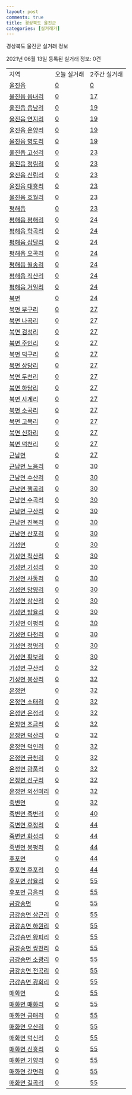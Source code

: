```yaml
---
layout: post
comments: true
title: 경상북도 울진군
categories: [실거래가]
---
```


경상북도 울진군 실거래 정보

2021년 06월 13일 등록된 실거래 정보: 0건


<table class="sortable">
  <tr>
    <td>지역</td>
    <td>오늘 실거래</td>
    <td>2주간 실거래</td>
  </tr>

  
  <tr class="item">
    <td><a href="4793025000.html">울진읍</a></td>
    <td><a href="4793025000.html">0</a></td>
    <td><a href="4793025000.html">0</a></td>
  </tr>
    

  <tr class="item">
    <td><a href="4793025021.html">울진읍 읍내리</a></td>
    <td><a href="4793025021.html">0</a></td>
    <td><a href="4793025021.html">17</a></td>
  </tr>
    

  <tr class="item">
    <td><a href="4793025022.html">울진읍 읍남리</a></td>
    <td><a href="4793025022.html">0</a></td>
    <td><a href="4793025022.html">19</a></td>
  </tr>
    

  <tr class="item">
    <td><a href="4793025023.html">울진읍 연지리</a></td>
    <td><a href="4793025023.html">0</a></td>
    <td><a href="4793025023.html">19</a></td>
  </tr>
    

  <tr class="item">
    <td><a href="4793025024.html">울진읍 온양리</a></td>
    <td><a href="4793025024.html">0</a></td>
    <td><a href="4793025024.html">19</a></td>
  </tr>
    

  <tr class="item">
    <td><a href="4793025025.html">울진읍 명도리</a></td>
    <td><a href="4793025025.html">0</a></td>
    <td><a href="4793025025.html">19</a></td>
  </tr>
    

  <tr class="item">
    <td><a href="4793025026.html">울진읍 고성리</a></td>
    <td><a href="4793025026.html">0</a></td>
    <td><a href="4793025026.html">23</a></td>
  </tr>
    

  <tr class="item">
    <td><a href="4793025027.html">울진읍 정림리</a></td>
    <td><a href="4793025027.html">0</a></td>
    <td><a href="4793025027.html">23</a></td>
  </tr>
    

  <tr class="item">
    <td><a href="4793025028.html">울진읍 신림리</a></td>
    <td><a href="4793025028.html">0</a></td>
    <td><a href="4793025028.html">23</a></td>
  </tr>
    

  <tr class="item">
    <td><a href="4793025029.html">울진읍 대흥리</a></td>
    <td><a href="4793025029.html">0</a></td>
    <td><a href="4793025029.html">23</a></td>
  </tr>
    

  <tr class="item">
    <td><a href="4793025030.html">울진읍 호월리</a></td>
    <td><a href="4793025030.html">0</a></td>
    <td><a href="4793025030.html">23</a></td>
  </tr>
    

  <tr class="item">
    <td><a href="4793025300.html">평해읍</a></td>
    <td><a href="4793025300.html">0</a></td>
    <td><a href="4793025300.html">23</a></td>
  </tr>
    

  <tr class="item">
    <td><a href="4793025321.html">평해읍 평해리</a></td>
    <td><a href="4793025321.html">0</a></td>
    <td><a href="4793025321.html">24</a></td>
  </tr>
    

  <tr class="item">
    <td><a href="4793025322.html">평해읍 학곡리</a></td>
    <td><a href="4793025322.html">0</a></td>
    <td><a href="4793025322.html">24</a></td>
  </tr>
    

  <tr class="item">
    <td><a href="4793025323.html">평해읍 삼달리</a></td>
    <td><a href="4793025323.html">0</a></td>
    <td><a href="4793025323.html">24</a></td>
  </tr>
    

  <tr class="item">
    <td><a href="4793025324.html">평해읍 오곡리</a></td>
    <td><a href="4793025324.html">0</a></td>
    <td><a href="4793025324.html">24</a></td>
  </tr>
    

  <tr class="item">
    <td><a href="4793025325.html">평해읍 월송리</a></td>
    <td><a href="4793025325.html">0</a></td>
    <td><a href="4793025325.html">24</a></td>
  </tr>
    

  <tr class="item">
    <td><a href="4793025326.html">평해읍 직산리</a></td>
    <td><a href="4793025326.html">0</a></td>
    <td><a href="4793025326.html">24</a></td>
  </tr>
    

  <tr class="item">
    <td><a href="4793025327.html">평해읍 거일리</a></td>
    <td><a href="4793025327.html">0</a></td>
    <td><a href="4793025327.html">24</a></td>
  </tr>
    

  <tr class="item">
    <td><a href="4793031000.html">북면</a></td>
    <td><a href="4793031000.html">0</a></td>
    <td><a href="4793031000.html">24</a></td>
  </tr>
    

  <tr class="item">
    <td><a href="4793031021.html">북면 부구리</a></td>
    <td><a href="4793031021.html">0</a></td>
    <td><a href="4793031021.html">27</a></td>
  </tr>
    

  <tr class="item">
    <td><a href="4793031022.html">북면 나곡리</a></td>
    <td><a href="4793031022.html">0</a></td>
    <td><a href="4793031022.html">27</a></td>
  </tr>
    

  <tr class="item">
    <td><a href="4793031023.html">북면 검성리</a></td>
    <td><a href="4793031023.html">0</a></td>
    <td><a href="4793031023.html">27</a></td>
  </tr>
    

  <tr class="item">
    <td><a href="4793031024.html">북면 주인리</a></td>
    <td><a href="4793031024.html">0</a></td>
    <td><a href="4793031024.html">27</a></td>
  </tr>
    

  <tr class="item">
    <td><a href="4793031025.html">북면 덕구리</a></td>
    <td><a href="4793031025.html">0</a></td>
    <td><a href="4793031025.html">27</a></td>
  </tr>
    

  <tr class="item">
    <td><a href="4793031026.html">북면 상당리</a></td>
    <td><a href="4793031026.html">0</a></td>
    <td><a href="4793031026.html">27</a></td>
  </tr>
    

  <tr class="item">
    <td><a href="4793031027.html">북면 두천리</a></td>
    <td><a href="4793031027.html">0</a></td>
    <td><a href="4793031027.html">27</a></td>
  </tr>
    

  <tr class="item">
    <td><a href="4793031028.html">북면 하당리</a></td>
    <td><a href="4793031028.html">0</a></td>
    <td><a href="4793031028.html">27</a></td>
  </tr>
    

  <tr class="item">
    <td><a href="4793031029.html">북면 사계리</a></td>
    <td><a href="4793031029.html">0</a></td>
    <td><a href="4793031029.html">27</a></td>
  </tr>
    

  <tr class="item">
    <td><a href="4793031030.html">북면 소곡리</a></td>
    <td><a href="4793031030.html">0</a></td>
    <td><a href="4793031030.html">27</a></td>
  </tr>
    

  <tr class="item">
    <td><a href="4793031031.html">북면 고목리</a></td>
    <td><a href="4793031031.html">0</a></td>
    <td><a href="4793031031.html">27</a></td>
  </tr>
    

  <tr class="item">
    <td><a href="4793031032.html">북면 신화리</a></td>
    <td><a href="4793031032.html">0</a></td>
    <td><a href="4793031032.html">27</a></td>
  </tr>
    

  <tr class="item">
    <td><a href="4793031033.html">북면 덕천리</a></td>
    <td><a href="4793031033.html">0</a></td>
    <td><a href="4793031033.html">27</a></td>
  </tr>
    

  <tr class="item">
    <td><a href="4793033000.html">근남면</a></td>
    <td><a href="4793033000.html">0</a></td>
    <td><a href="4793033000.html">27</a></td>
  </tr>
    

  <tr class="item">
    <td><a href="4793033021.html">근남면 노음리</a></td>
    <td><a href="4793033021.html">0</a></td>
    <td><a href="4793033021.html">30</a></td>
  </tr>
    

  <tr class="item">
    <td><a href="4793033022.html">근남면 수산리</a></td>
    <td><a href="4793033022.html">0</a></td>
    <td><a href="4793033022.html">30</a></td>
  </tr>
    

  <tr class="item">
    <td><a href="4793033023.html">근남면 행곡리</a></td>
    <td><a href="4793033023.html">0</a></td>
    <td><a href="4793033023.html">30</a></td>
  </tr>
    

  <tr class="item">
    <td><a href="4793033024.html">근남면 수곡리</a></td>
    <td><a href="4793033024.html">0</a></td>
    <td><a href="4793033024.html">30</a></td>
  </tr>
    

  <tr class="item">
    <td><a href="4793033025.html">근남면 구산리</a></td>
    <td><a href="4793033025.html">0</a></td>
    <td><a href="4793033025.html">30</a></td>
  </tr>
    

  <tr class="item">
    <td><a href="4793033026.html">근남면 진복리</a></td>
    <td><a href="4793033026.html">0</a></td>
    <td><a href="4793033026.html">30</a></td>
  </tr>
    

  <tr class="item">
    <td><a href="4793033027.html">근남면 산포리</a></td>
    <td><a href="4793033027.html">0</a></td>
    <td><a href="4793033027.html">30</a></td>
  </tr>
    

  <tr class="item">
    <td><a href="4793035000.html">기성면</a></td>
    <td><a href="4793035000.html">0</a></td>
    <td><a href="4793035000.html">30</a></td>
  </tr>
    

  <tr class="item">
    <td><a href="4793035021.html">기성면 척산리</a></td>
    <td><a href="4793035021.html">0</a></td>
    <td><a href="4793035021.html">30</a></td>
  </tr>
    

  <tr class="item">
    <td><a href="4793035022.html">기성면 기성리</a></td>
    <td><a href="4793035022.html">0</a></td>
    <td><a href="4793035022.html">30</a></td>
  </tr>
    

  <tr class="item">
    <td><a href="4793035023.html">기성면 사동리</a></td>
    <td><a href="4793035023.html">0</a></td>
    <td><a href="4793035023.html">30</a></td>
  </tr>
    

  <tr class="item">
    <td><a href="4793035024.html">기성면 망양리</a></td>
    <td><a href="4793035024.html">0</a></td>
    <td><a href="4793035024.html">30</a></td>
  </tr>
    

  <tr class="item">
    <td><a href="4793035025.html">기성면 삼산리</a></td>
    <td><a href="4793035025.html">0</a></td>
    <td><a href="4793035025.html">30</a></td>
  </tr>
    

  <tr class="item">
    <td><a href="4793035026.html">기성면 방율리</a></td>
    <td><a href="4793035026.html">0</a></td>
    <td><a href="4793035026.html">30</a></td>
  </tr>
    

  <tr class="item">
    <td><a href="4793035027.html">기성면 이평리</a></td>
    <td><a href="4793035027.html">0</a></td>
    <td><a href="4793035027.html">30</a></td>
  </tr>
    

  <tr class="item">
    <td><a href="4793035028.html">기성면 다천리</a></td>
    <td><a href="4793035028.html">0</a></td>
    <td><a href="4793035028.html">30</a></td>
  </tr>
    

  <tr class="item">
    <td><a href="4793035029.html">기성면 정명리</a></td>
    <td><a href="4793035029.html">0</a></td>
    <td><a href="4793035029.html">30</a></td>
  </tr>
    

  <tr class="item">
    <td><a href="4793035030.html">기성면 황보리</a></td>
    <td><a href="4793035030.html">0</a></td>
    <td><a href="4793035030.html">30</a></td>
  </tr>
    

  <tr class="item">
    <td><a href="4793035031.html">기성면 구산리</a></td>
    <td><a href="4793035031.html">0</a></td>
    <td><a href="4793035031.html">32</a></td>
  </tr>
    

  <tr class="item">
    <td><a href="4793035032.html">기성면 봉산리</a></td>
    <td><a href="4793035032.html">0</a></td>
    <td><a href="4793035032.html">32</a></td>
  </tr>
    

  <tr class="item">
    <td><a href="4793036000.html">온정면</a></td>
    <td><a href="4793036000.html">0</a></td>
    <td><a href="4793036000.html">32</a></td>
  </tr>
    

  <tr class="item">
    <td><a href="4793036021.html">온정면 소태리</a></td>
    <td><a href="4793036021.html">0</a></td>
    <td><a href="4793036021.html">32</a></td>
  </tr>
    

  <tr class="item">
    <td><a href="4793036022.html">온정면 온정리</a></td>
    <td><a href="4793036022.html">0</a></td>
    <td><a href="4793036022.html">32</a></td>
  </tr>
    

  <tr class="item">
    <td><a href="4793036023.html">온정면 조금리</a></td>
    <td><a href="4793036023.html">0</a></td>
    <td><a href="4793036023.html">32</a></td>
  </tr>
    

  <tr class="item">
    <td><a href="4793036024.html">온정면 덕산리</a></td>
    <td><a href="4793036024.html">0</a></td>
    <td><a href="4793036024.html">32</a></td>
  </tr>
    

  <tr class="item">
    <td><a href="4793036025.html">온정면 덕인리</a></td>
    <td><a href="4793036025.html">0</a></td>
    <td><a href="4793036025.html">32</a></td>
  </tr>
    

  <tr class="item">
    <td><a href="4793036026.html">온정면 금천리</a></td>
    <td><a href="4793036026.html">0</a></td>
    <td><a href="4793036026.html">32</a></td>
  </tr>
    

  <tr class="item">
    <td><a href="4793036027.html">온정면 광품리</a></td>
    <td><a href="4793036027.html">0</a></td>
    <td><a href="4793036027.html">32</a></td>
  </tr>
    

  <tr class="item">
    <td><a href="4793036028.html">온정면 선구리</a></td>
    <td><a href="4793036028.html">0</a></td>
    <td><a href="4793036028.html">32</a></td>
  </tr>
    

  <tr class="item">
    <td><a href="4793036029.html">온정면 외선미리</a></td>
    <td><a href="4793036029.html">0</a></td>
    <td><a href="4793036029.html">32</a></td>
  </tr>
    

  <tr class="item">
    <td><a href="4793037000.html">죽변면</a></td>
    <td><a href="4793037000.html">0</a></td>
    <td><a href="4793037000.html">32</a></td>
  </tr>
    

  <tr class="item">
    <td><a href="4793037021.html">죽변면 죽변리</a></td>
    <td><a href="4793037021.html">0</a></td>
    <td><a href="4793037021.html">40</a></td>
  </tr>
    

  <tr class="item">
    <td><a href="4793037022.html">죽변면 후정리</a></td>
    <td><a href="4793037022.html">0</a></td>
    <td><a href="4793037022.html">44</a></td>
  </tr>
    

  <tr class="item">
    <td><a href="4793037023.html">죽변면 화성리</a></td>
    <td><a href="4793037023.html">0</a></td>
    <td><a href="4793037023.html">44</a></td>
  </tr>
    

  <tr class="item">
    <td><a href="4793037024.html">죽변면 봉평리</a></td>
    <td><a href="4793037024.html">0</a></td>
    <td><a href="4793037024.html">44</a></td>
  </tr>
    

  <tr class="item">
    <td><a href="4793038000.html">후포면</a></td>
    <td><a href="4793038000.html">0</a></td>
    <td><a href="4793038000.html">44</a></td>
  </tr>
    

  <tr class="item">
    <td><a href="4793038021.html">후포면 후포리</a></td>
    <td><a href="4793038021.html">0</a></td>
    <td><a href="4793038021.html">44</a></td>
  </tr>
    

  <tr class="item">
    <td><a href="4793038022.html">후포면 삼율리</a></td>
    <td><a href="4793038022.html">0</a></td>
    <td><a href="4793038022.html">55</a></td>
  </tr>
    

  <tr class="item">
    <td><a href="4793038023.html">후포면 금음리</a></td>
    <td><a href="4793038023.html">0</a></td>
    <td><a href="4793038023.html">55</a></td>
  </tr>
    

  <tr class="item">
    <td><a href="4793039000.html">금강송면</a></td>
    <td><a href="4793039000.html">0</a></td>
    <td><a href="4793039000.html">55</a></td>
  </tr>
    

  <tr class="item">
    <td><a href="4793039021.html">금강송면 삼근리</a></td>
    <td><a href="4793039021.html">0</a></td>
    <td><a href="4793039021.html">55</a></td>
  </tr>
    

  <tr class="item">
    <td><a href="4793039022.html">금강송면 하원리</a></td>
    <td><a href="4793039022.html">0</a></td>
    <td><a href="4793039022.html">55</a></td>
  </tr>
    

  <tr class="item">
    <td><a href="4793039023.html">금강송면 왕피리</a></td>
    <td><a href="4793039023.html">0</a></td>
    <td><a href="4793039023.html">55</a></td>
  </tr>
    

  <tr class="item">
    <td><a href="4793039024.html">금강송면 쌍전리</a></td>
    <td><a href="4793039024.html">0</a></td>
    <td><a href="4793039024.html">55</a></td>
  </tr>
    

  <tr class="item">
    <td><a href="4793039025.html">금강송면 소광리</a></td>
    <td><a href="4793039025.html">0</a></td>
    <td><a href="4793039025.html">55</a></td>
  </tr>
    

  <tr class="item">
    <td><a href="4793039026.html">금강송면 전곡리</a></td>
    <td><a href="4793039026.html">0</a></td>
    <td><a href="4793039026.html">55</a></td>
  </tr>
    

  <tr class="item">
    <td><a href="4793039027.html">금강송면 광회리</a></td>
    <td><a href="4793039027.html">0</a></td>
    <td><a href="4793039027.html">55</a></td>
  </tr>
    

  <tr class="item">
    <td><a href="4793040000.html">매화면</a></td>
    <td><a href="4793040000.html">0</a></td>
    <td><a href="4793040000.html">55</a></td>
  </tr>
    

  <tr class="item">
    <td><a href="4793040021.html">매화면 매화리</a></td>
    <td><a href="4793040021.html">0</a></td>
    <td><a href="4793040021.html">55</a></td>
  </tr>
    

  <tr class="item">
    <td><a href="4793040022.html">매화면 금매리</a></td>
    <td><a href="4793040022.html">0</a></td>
    <td><a href="4793040022.html">55</a></td>
  </tr>
    

  <tr class="item">
    <td><a href="4793040023.html">매화면 오산리</a></td>
    <td><a href="4793040023.html">0</a></td>
    <td><a href="4793040023.html">55</a></td>
  </tr>
    

  <tr class="item">
    <td><a href="4793040024.html">매화면 덕신리</a></td>
    <td><a href="4793040024.html">0</a></td>
    <td><a href="4793040024.html">55</a></td>
  </tr>
    

  <tr class="item">
    <td><a href="4793040025.html">매화면 신흥리</a></td>
    <td><a href="4793040025.html">0</a></td>
    <td><a href="4793040025.html">55</a></td>
  </tr>
    

  <tr class="item">
    <td><a href="4793040026.html">매화면 기양리</a></td>
    <td><a href="4793040026.html">0</a></td>
    <td><a href="4793040026.html">55</a></td>
  </tr>
    

  <tr class="item">
    <td><a href="4793040027.html">매화면 갈면리</a></td>
    <td><a href="4793040027.html">0</a></td>
    <td><a href="4793040027.html">55</a></td>
  </tr>
    

  <tr class="item">
    <td><a href="4793040028.html">매화면 길곡리</a></td>
    <td><a href="4793040028.html">0</a></td>
    <td><a href="4793040028.html">55</a></td>
  </tr>
    


</table>
    